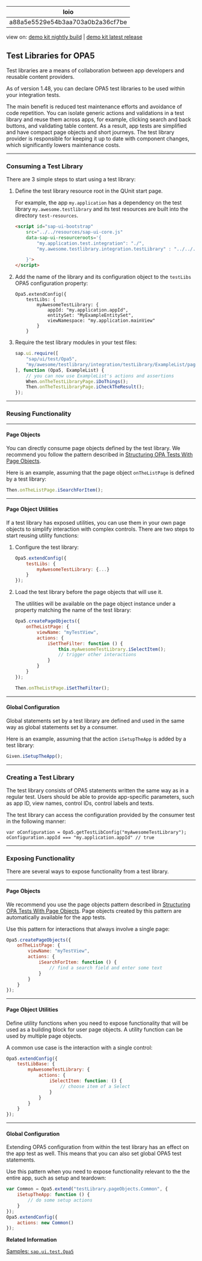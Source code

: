 <!-- loioa88a5e5529e54b3aa703a0b2a36cf7be -->

| loio |
| -----|
| a88a5e5529e54b3aa703a0b2a36cf7be |

<div id="loio">

view on: [demo kit nightly build](https://openui5nightly.hana.ondemand.com/topic/a88a5e5529e54b3aa703a0b2a36cf7be) | [demo kit latest release](https://sdk.openui5.org/topic/a88a5e5529e54b3aa703a0b2a36cf7be)</div>

## Test Libraries for OPA5

Test libraries are a means of collaboration between app developers and reusable content providers.

As of version 1.48, you can declare OPA5 test libraries to be used within your integration tests.

The main benefit is reduced test maintenance efforts and avoidance of code repetition. You can isolate generic actions and validations in a test library and reuse them across apps, for example, clicking search and back buttons, and validating table content. As a result, app tests are simplified and have compact page objects and short journeys. The test library provider is responsible for keeping it up to date with component changes, which significantly lowers maintenance costs.

***

<a name="loioa88a5e5529e54b3aa703a0b2a36cf7be__section_trz_xnv_4bb"/>

### Consuming a Test Library

There are 3 simple steps to start using a test library:

1.  Define the test library resource root in the QUnit start page.

    For example, the app `my.application` has a dependency on the test library `my.awesome.testlibrary` and its test resources are built into the directory `test-resources`.

    ```html
    <script id="sap-ui-bootstrap"
        src="../../resources/sap-ui-core.js"
        data-sap-ui-resourceroots='{
            "my.application.test.integration": "./",
            "my.awesome.testlibrary.integration.testLibrary" : "../../../test-resources/my/awesome/testlibrary/integration/testLibrary"
    
        }'>
    </script>
    ```

2.  Add the name of the library and its configuration object to the `testLibs` OPA5 configuration property:

    ```
    Opa5.extendConfig({
        testLibs: {
            myAwesomeTestLibrary: {
                appId: "my.application.appId",
                entitySet: "MyExampleEntitySet",
                viewNamespace: "my.application.mainView"
            }
        }
    ```

3.  Require the test library modules in your test files:

    ```js
    sap.ui.require([
        "sap/ui/test/Opa5",
        "my/awesome/testlibrary/integration/testLibrary/ExampleList/pages/ExampleList"
    ], function (Opa5, ExampleList) {
        // you can now use ExampleList's actions and assertions
        When.onTheTestLibraryPage.iDoThings();
        Then.onTheTestLibraryPage.iCheckTheResult();
    });
    ```


***

<a name="loioa88a5e5529e54b3aa703a0b2a36cf7be__section_xdl_ndb_4gb"/>

### Reusing Functionality

***

#### Page Objects

You can directly consume page objects defined by the test library. We recommend you follow the pattern described in [Structuring OPA Tests With Page Objects](Structuring_OPA_Tests_With_Page_Objects_f2f843d.md).

Here is an example, assuming that the page object `onTheListPage` is defined by a test library:

```js
Then.onTheListPage.iSearchForItem();
```

***

#### Page Object Utilities

If a test library has exposed utilities, you can use them in your own page objects to simplify interaction with complex controls. There are two steps to start reusing utility functions:

1.  Configure the test library:

    ```js
    Opa5.extendConfig({
        testLibs: {
            myAwesomeTestLibrary: {...}
        }
    });
    ```

2.  Load the test library before the page objects that will use it.

    The utilities will be available on the page object instance under a property matching the name of the test library:

    ```js
    Opa5.createPageObjects({
        onTheListPage: {
            viewName: "myTestView",
            actions: {
                iSetTheFilter: function () {
                    this.myAwesomeTestLibrary.iSelectItem();
                    // trigger other interactions
                }
            }
        }
    });
    
    Then.onTheListPage.iSetTheFilter();
    ```


***

#### Global Configuration

Global statements set by a test library are defined and used in the same way as global statements set by a consumer.

Here is an example, assuming that the action `iSetupTheApp` is added by a test library:

```js
Given.iSetupTheApp();
```

***

<a name="loioa88a5e5529e54b3aa703a0b2a36cf7be__section_n53_ynv_4bb"/>

### Creating a Test Library

The test library consists of OPA5 statements written the same way as in a regular test. Users should be able to provide app-specific parameters, such as app ID, view names, control IDs, control labels and texts.

The test library can access the configuration provided by the consumer test in the following manner:

```
var oConfiguration = Opa5.getTestLibConfig("myAwesomeTestLibrary");
oConfiguration.appId === "my.application.appId" // true
```

***

<a name="loioa88a5e5529e54b3aa703a0b2a36cf7be__section_hjg_3gb_4gb"/>

### Exposing Functionality

There are several ways to expose functionality from a test library.

***

#### Page Objects

We recommend you use the page objects pattern described in [Structuring OPA Tests With Page Objects](Structuring_OPA_Tests_With_Page_Objects_f2f843d.md). Page objects created by this pattern are automatically available for the app tests.

Use this pattern for interactions that always involve a single page:

```js
Opa5.createPageObjects({
    onTheListPage: {
        viewName: "myTestView",
        actions: {
            iSearchForItem: function () {
                // find a search field and enter some text
            }
        }
    }
});
```

***

#### Page Object Utilities

Define utility functions when you need to expose functionality that will be used as a building block for user page objects. A utility function can be used by multiple page objects.

A common use case is the interaction with a single control:

```js
Opa5.extendConfig({
    testLibBase: {
        myAwesomeTestLibrary: {
            actions: {
                iSelectItem: function: () {
                    // choose item of a Select
                }
            }
        }
    }
});
```

***

#### Global Configuration

Extending OPA5 configuration from within the test library has an effect on the app test as well. This means that you can also set global OPA5 test statements.

Use this pattern when you need to expose functionality relevant to the the entire app, such as setup and teardown:

```js
var Common = Opa5.extend("testLibrary.pageObjects.Common", {
    iSetupTheApp: function () {
        // do some setup actions
    }
});
Opa5.extendConfig({
    actions: new Common()
});
```

**Related Information**  


[Samples: `sap.ui.test.Opa5`](https://sdk.openui5.org/entity/sap.ui.test.Opa5)

